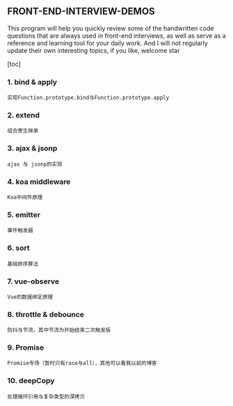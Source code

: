 ## FRONT-END-INTERVIEW-DEMOS

This program will help you quickly review some of the handwritten code questions that are always used in front-end interviews, as well as serve as a reference and learning tool for your daily work.
And I will not regularly update their own interesting topics, if you like, welcome star

[toc]

### 1. bind & apply

    实现Function.prototype.bind与Function.prototype.apply

### 2. extend

    组合寄生继承

### 3. ajax & jsonp

    ajax 与 jsonp的实现

### 4. koa middleware

    Koa中间件原理

### 5. emitter

    事件触发器

### 6. sort

    基础排序算法

### 7. vue-observe

    Vue的数据绑定原理

### 8. throttle & debounce

    防抖与节流，其中节流为开始结束二次触发版

### 9. Promise

    Promise专场（暂时只有race与all），其他可以看我以前的博客

### 10. deepCopy

    处理循环引用与复杂类型的深拷贝
